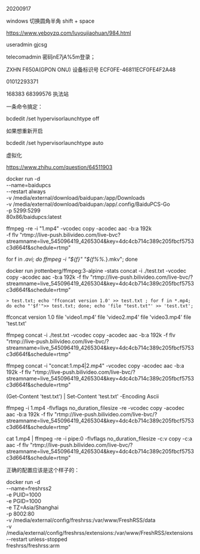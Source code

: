 20200917

windows 切换圆角半角 shift + space


https://www.yeboyzq.com/luyoujiaohuan/984.html

useradmin
gjcsg

telecomadmin 密码nE7jA%5m登录；


ZXHN F650A(GPON ONU)
设备标识号	ECF0FE-46811ECF0FE4F2A48

01012293371

168383
68399576  执法站


一条命令搞定：

bcdedit /set hypervisorlaunchtype off


如果想重新开启

bcdedit /set hypervisorlaunchtype auto

虚拟化

https://www.zhihu.com/question/64511903



docker run -d \
--name=baidupcs \
--restart always \
-v /media/external/download/baidupan:/app/Downloads \
-v /media/external/download/baidupan:/app/.config/BaiduPCS-Go \
-p 5299:5299 \
80x86/baidupcs:latest


ffmpeg -re -i "1.mp4" -vcodec copy -acodec aac -b:a 192k \
-f flv "rtmp://live-push.bilivideo.com/live-bvc?streamname=live_545096419_4265304&key=4dc4cb714c389c205fbcf5753c3d664f&schedule=rtmp" 


for f in *.avi; do ffmpeg -i "${f}" "${f%%.*}.mkv"; done

docker run jrottenberg/ffmpeg:3-alpine -stats concat -i ./test.txt -vcodec copy -acodec aac -b:a 192k -f flv "rtmp://live-push.bilivideo.com/live-bvc/?streamname=live_545096419_4265304&key=4dc4cb714c389c205fbcf5753c3d664f&schedule=rtmp"

```
> test.txt; echo 'ffconcat version 1.0' >> test.txt ; for f in *.mp4; do echo "'$f'">> test.txt; done; echo 'file "test.txt"' >> 'test.txt';
```
ffconcat version 1.0
file 'video1.mp4'
file 'video2.mp4'
file 'video3.mp4'
file 'test.txt'

ffmpeg concat -i ./test.txt -vcodec copy -acodec aac -b:a 192k -f flv "rtmp://live-push.bilivideo.com/live-bvc/?streamname=live_545096419_4265304&key=4dc4cb714c389c205fbcf5753c3d664f&schedule=rtmp"


ffmpeg concat -i "concat:1.mp4|2.mp4" -vcodec copy -acodec aac -b:a 192k -f flv "rtmp://live-push.bilivideo.com/live-bvc/?streamname=live_545096419_4265304&key=4dc4cb714c389c205fbcf5753c3d664f&schedule=rtmp"

(Get-Content 'test.txt') | Set-Content 'test.txt' -Encoding Ascii


ffmpeg -i 1.mp4 -flvflags no_duration_filesize -re -vcodec copy -acodec aac -b:a 192k -f flv "rtmp://live-push.bilivideo.com/live-bvc/?streamname=live_545096419_4265304&key=4dc4cb714c389c205fbcf5753c3d664f&schedule=rtmp"


cat 1.mp4 | ffmpeg -re -i pipe:0 -flvflags no_duration_filesize -c:v copy -c:a aac -f flv "rtmp://live-push.bilivideo.com/live-bvc/?streamname=live_545096419_4265304&key=4dc4cb714c389c205fbcf5753c3d664f&schedule=rtmp"


正确的配置应该是这个样子的：


docker run -d \
  --name=freshrss2 \
  -e PUID=1000 \
  -e PGID=1000 \
  -e TZ=Asia/Shanghai \
  -p 8002:80 \
  -v /media/external/config/freshrss:/var/www/FreshRSS/data \
  -v /media/external/config/freshrss/extensions:/var/www/FreshRSS/extensions \
  --restart unless-stopped \
  freshrss/freshrss:arm